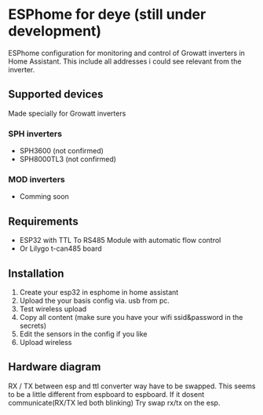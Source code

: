 # ESPhome for deye (still under development)
ESPhome configuration for monitoring and control of Growatt inverters in Home Assistant.
This include all addresses i could see relevant from the inverter.

## Supported devices
Made specially for Growatt inverters

### SPH inverters
* SPH3600 (not confirmed)
* SPH8000TL3 (not confirmed)
### MOD inverters
* Comming soon

## Requirements
* ESP32 with TTL To RS485 Module with automatic flow control
* Or Lilygo t-can485 board

## Installation
1. Create your esp32 in esphome in home assistant
2. Upload the your basis config via. usb from pc.
3. Test wireless upload
4. Copy all content (make sure you have your wifi ssid&password in the secrets)
5. Edit the sensors in the config if you like
6. Upload wireless

## Hardware diagram
RX / TX between esp and ttl converter way have to be swapped. This seems to be a little different from espboard to espboard.
If it dosent communicate(RX/TX led both blinking) Try swap rx/tx on the esp.
